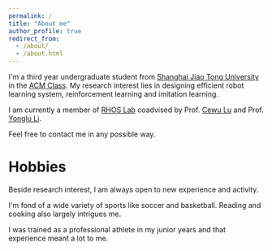 ```yaml
---
permalink: /
title: "About me"
author_profile: true
redirect_from: 
  - /about/
  - /about.html
---
```


I'm a third year undergraduate student from [Shanghai Jiao Tong University](https://www.sjtu.edu.cn/) in the [ACM Class](https://acm.sjtu.edu.cn/home). My research interest lies in designing efficient robot learning system, reinforcement learning and imitation learning.

I am currently a member of [RHOS Lab](https://mvig-rhos.com/) coadvised by Prof. [Cewu Lu](https://www.mvig.org/) and Prof. [Yonglu Li](https://dirtyharrylyl.github.io/).

Feel free to contact me in any possible way.

Hobbies
===

Beside research interest, I am always open to new experience and activity.

I'm fond of a wide variety of sports like soccer and basketball. Reading and cooking also largely intrigues me.

I was trained as a professional athlete in my junior years and that experience meant a lot to me.